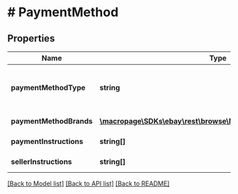 # # PaymentMethod

## Properties

Name | Type | Description | Notes
------------ | ------------- | ------------- | -------------
**paymentMethodType** | **string** | The payment method type, such as credit card or cash. For implementation help, refer to &lt;a href&#x3D;&#39;https://developer.ebay.com/api-docs/buy/browse/types/gct:PaymentMethodTypeEnum&#39;&gt;eBay API documentation&lt;/a&gt; | [optional]
**paymentMethodBrands** | [**\macropage\SDKs\ebay\rest\browse\Model\PaymentMethodBrand[]**](PaymentMethodBrand.md) | The payment method brands, including the payment method brand type and logo image. | [optional]
**paymentInstructions** | **string[]** | The payment instructions for the buyer, such as &lt;i&gt;cash in person&lt;/i&gt; or &lt;i&gt;contact seller&lt;/i&gt;. | [optional]
**sellerInstructions** | **string[]** | The seller instructions to the buyer, such as &lt;i&gt;accepts credit cards&lt;/i&gt; or &lt;i&gt;see description&lt;/i&gt;. | [optional]

[[Back to Model list]](../../README.md#models) [[Back to API list]](../../README.md#endpoints) [[Back to README]](../../README.md)
